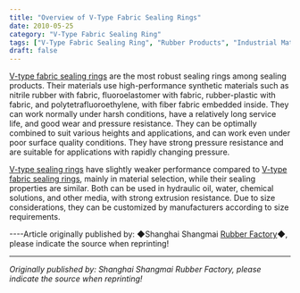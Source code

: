 ```yaml
---
title: "Overview of V-Type Fabric Sealing Rings"
date: 2010-05-25
category: "V-Type Fabric Sealing Ring"
tags: ["V-Type Fabric Sealing Ring", "Rubber Products", "Industrial Materials"]
draft: false
---
```


[V-type fabric sealing rings](http://www.smpolymer.com/vxingjiabumifengquan/) are the most robust sealing rings among sealing products. Their materials use high-performance synthetic materials such as nitrile rubber with fabric, fluoroelastomer with fabric, rubber-plastic with fabric, and polytetrafluoroethylene, with fiber fabric embedded inside. They can work normally under harsh conditions, have a relatively long service life, and good wear and pressure resistance. They can be optimally combined to suit various heights and applications, and can work even under poor surface quality conditions. They have strong pressure resistance and are suitable for applications with rapidly changing pressure.

[V-type sealing rings](http://www.smpolymer.com/) have slightly weaker performance compared to [V-type fabric sealing rings](http://www.smpolymer.com/vxingjiabumifengquan/), mainly in material selection, while their sealing properties are similar. Both can be used in hydraulic oil, water, chemical solutions, and other media, with strong extrusion resistance. Due to size considerations, they can be customized by manufacturers according to size requirements.

----Article originally published by: ◆Shanghai Shangmai [Rubber Factory](http://www.smpolymer.com/)◆, please indicate the source when reprinting!

---

*Originally published by: Shanghai Shangmai Rubber Factory, please indicate the source when reprinting!*